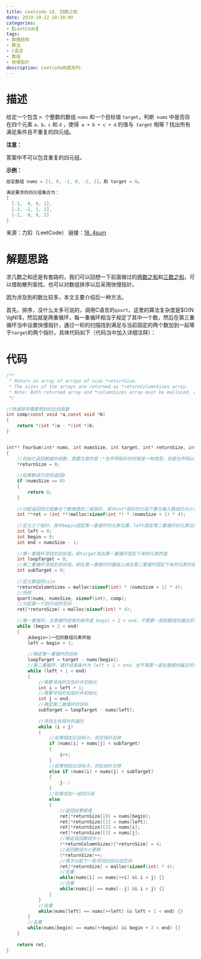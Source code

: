 ```yaml
---
title: Leetcode-18. 四数之和
date: 2019-10-22 20:20:00
categories:
- [LeetCode]
tags:
- 数据结构
- 算法
- C语言
- 数组
- 快慢指针
description: Leetcode刷题系列.
---
```


# 描述

给定一个包含 `n `个整数的数组 `nums` 和一个目标值 `target`，判断` nums` 中是否存在四个元素 `a，b，c` 和 `d` ，使得` a + b + c + d` 的值与` target` 相等？找出所有满足条件且不重复的四元组。

**注意：**

答案中不可以包含重复的四元组。

**示例：**

```c
给定数组 nums = [1, 0, -1, 0, -2, 2]，和 target = 0。

满足要求的四元组集合为：
[
  [-1,  0, 0, 1],
  [-2, -1, 1, 2],
  [-2,  0, 0, 2]
]
```


来源：力扣（LeetCode）
链接：[18. 4sum](https://leetcode-cn.com/problems/4sum)

# 解题思路

求几数之和还是有套路的，我们可以回想一下前面做过的[两数之和](https://leetcode-cn.com/problems/two-sum/)和[三数之和](http://datacruiser.io/2019/08/26/Leetcode-Tencent-50-Task19-15-3Sum/)，可以借助散列查找，也可以对数组排序以后采用快慢指针。

因为涉及到的数比较多，本文主要介绍后一种方法。

首先，排序，没什么太多可说的，调用C语言的`qsort`，这里的算法复杂度是$O(N \lgN)$，然后就是两重循环，每一重循环相当于规定了其中一个数，然后在第三重循环当中设置快慢指针，通过一轮的扫描找到满足与当前固定的两个数加到一起等于`target`的两个指针。具体代码如下（代码当中加入详细注释）：


# 代码

```c
/**
 * Return an array of arrays of size *returnSize.
 * The sizes of the arrays are returned as *returnColumnSizes array.
 * Note: Both returned array and *columnSizes array must be malloced, assume caller calls free().
 */
 
//快速排序需要用到的比较函数 
int comp(const void *a,const void *b)
{
    return *(int *)a - *(int *)b;
}


int** fourSum(int* nums, int numsSize, int target, int* returnSize, int** returnColumnSizes)
{
    //初始化返回数据的组数，需要注意的是：*在声明指针的时候是一种类型，但是在声明以后具体使用的时候就变成了一个运算符
    *returnSize = 0;
    
    //如果数组为空则返回0
    if (numsSize == 0) 
    {
        return 0;
    }
    
    //分配返回四元组集合个数维度的二级指针，其中int*指针的元组个数与输入数组的大小有关系，尽量取大一点
    int **ret = (int **)malloc(sizeof(int *) * (numsSize + 1) * 4);
    
    //定义三个指针，其中begin固定第一重循环的元素位置，left固定第二重循环的元素位置
    int left = 0;
    int begin = 0;
    int end = numsSize - 1;
    
    //第一重循环寻找的目标值，即target减去第一重循环固定下来的元素的值
    int loopTarget = 0;
    //第二重循环寻找的目标值，即在第一重循环的基础上减去第二重循环固定下来的元素的值
    int subTarget = 0;
    
    //定义数组的size
    *returnColumnSizes = malloc(sizeof(int) * (numsSize + 1) * 4);
    //快排
    qsort(nums, numsSize, sizeof(int), comp);
    //分配第一个四元组的空间
    ret[*returnSize] = malloc(sizeof(int) * 4);
    
    //第一重循环，注意循环结束的条件是 begin + 2 < end，不需要一直到数组的最后的位置，倒数第二个就可以了
    while (begin + 2 < end) 
    {
        从begin+1一位的数组元素开始
        left = begin + 1;
        
        //确定第一重循环的目标
        loopTarget = target - nums[begin];
        //第二重循环，循环结束条件为 left + 1 < end，也不需要一直在数据的最后的位置，倒数第一个就可以了 
        while (left + 1 < end) 
        {
            //需要寻找的左指针并初始化
            int i = left + 1;
            //需要寻找的右指针并初始化
            int j = end;
            //确定第二重循环的目标
            subTarget = loopTarget - nums[left];
            
            //寻找左右指针的遍历
            while (i < j) 
            {
                //如果相加比目标小，则左指针右移
                if (nums[i] + nums[j] < subTarget) 
                {
                    i++;
                } 
                //如果相加比目标大，则右指针左移
                else if (nums[i] + nums[j] > subTarget) 
                {
                    j--;
                } 
                //如果找到一组四元组
                else 
                {
                    //返回结果赋值
                    ret[*returnSize][0] = nums[begin];
                    ret[*returnSize][1] = nums[left];
                    ret[*returnSize][2] = nums[i];
                    ret[*returnSize][3] = nums[j];
                    //确定返回数组大小
                    (*returnColumnSizes)[*returnSize] = 4;
                    //返回数组大小更新
                    (*returnSize)++;
                    //再次分配下一轮寻找的四元组空间
                    ret[*returnSize] = malloc(sizeof(int) * 4);
                    //去重
                    while(nums[i] == nums[++i] && i < j) {}
                    //去重
                    while(nums[j] == nums[--j] && i < j) {}
                }
            }
            //去重
            while(nums[left] == nums[++left] && left + 1 < end) {}
        }
        //去重
        while(nums[begin] == nums[++begin] && begin + 2 < end) {}
    }
    
    return ret;
}

```
